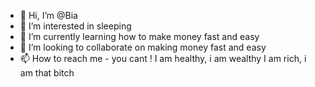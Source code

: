 - 👋 Hi, I’m @Bia
- 👀 I’m interested in sleeping
- 🌱 I’m currently learning how to make money fast and easy
- 💞️ I’m looking to collaborate on making money fast and easy
- 📫 How to reach me - you cant !
I am healthy, i am wealthy
I am rich, i am that bitch

<!---
Bianca517/Bianca517 is a ✨ special ✨ repository because its `README.md` (this file) appears on your GitHub profile.
You can click the Preview link to take a look at your changes.
--->
